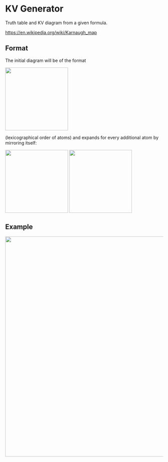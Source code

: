 # KV Generator
Truth table and KV diagram from a given formula.

https://en.wikipedia.org/wiki/Karnaugh_map

## Format

The initial diagram will be of the format

<img src="https://user-images.githubusercontent.com/54217818/76154731-b17eb280-60e1-11ea-88bf-10ebf1ee276e.png" width=200>

(lexicographical order of atoms)
and expands for every additional atom by mirroring itself:

<img src="https://user-images.githubusercontent.com/54217818/76154750-fb679880-60e1-11ea-8191-e8f0063b4127.png" width = 200>

<img src="https://user-images.githubusercontent.com/54217818/76154765-53060400-60e2-11ea-8243-c84bc29679a6.png" width = 200>

## Example

<img src="https://user-images.githubusercontent.com/54217818/76154690-c3ac2100-60e0-11ea-8769-1d3d068836e8.png" width = 700>
